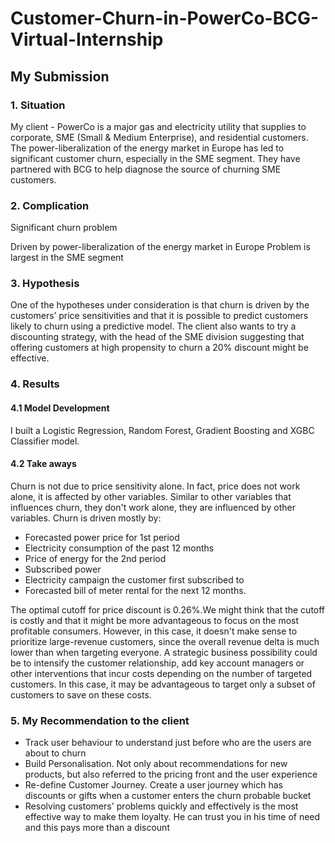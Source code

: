 # Customer-Churn-in-PowerCo-BCG-Virtual-Internship

## My Submission

### 1. Situation
My client - PowerCo is a major gas and electricity utility that supplies to corporate, SME (Small & Medium Enterprise), and residential customers. The power-liberalization of the energy market in Europe has led to significant customer churn, especially in the SME segment. They have partnered with BCG to help diagnose the source of churning SME customers.

### 2. Complication
Significant churn problem

Driven by power-liberalization of the energy market in Europe Problem is largest in the SME segment

### 3. Hypothesis
One of the hypotheses under consideration is that churn is driven by the customers’ price sensitivities and that it is possible to predict customers likely to churn using a predictive model. The client also wants to try a discounting strategy, with the head of the SME division suggesting that offering customers at high propensity to churn a 20% discount might be effective.

### 4. Results
#### 4.1 Model Development
I  built a Logistic Regression, Random Forest,  Gradient Boosting and XGBC Classifier model.
#### 4.2 Take aways
Churn is not due to price sensitivity alone. In fact, price does not work alone, it is affected by other variables. Similar to other variables that influences churn, they don't work alone, they are influenced by other variables.
Churn is driven mostly by:

- Forecasted power price for 1st period
- Electricity consumption of the past 12 months
- Price of energy for the 2nd period
- Subscribed power
- Electricity campaign the customer first subscribed to
- Forecasted bill of meter rental for the next 12 months.

The optimal cutoff for price discount is 0.26%.We might think that the cutoff is costly and that it might be more advantageous to focus on the most profitable consumers. However, in this case, it doesn't make sense to prioritize large-revenue customers, since the overall revenue delta is much lower than when targeting everyone. A strategic business possibility could be to intensify the customer relationship, add key account managers or other interventions that incur costs depending on the number of targeted customers. In this case, it may be advantageous to target only a subset of customers to save on these costs.

### 5. My Recommendation to the client
- Track user behaviour to understand just before who are the users are about to churn
- Build Personalisation. Not only about recommendations for new products, but also referred to the pricing front and the user experience
- Re-define Customer Journey. Create a user journey which has discounts or gifts when a customer enters the churn probable bucket
- Resolving customers' problems quickly and effectively is the most effective way to make them loyalty. He can trust you in his time of need and this pays more than a discount

